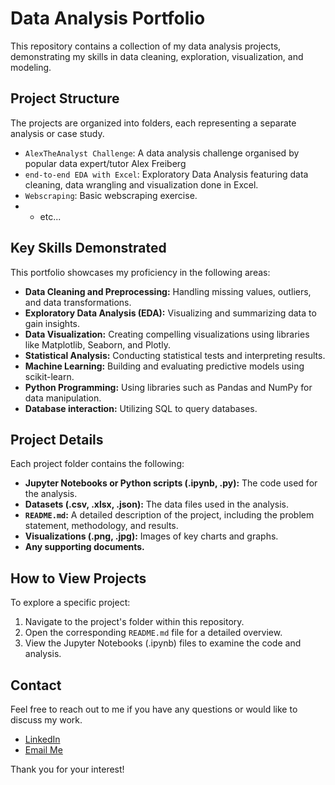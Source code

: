 # Data Analysis Portfolio

This repository contains a collection of my data analysis projects, demonstrating my skills in data cleaning, exploration, visualization, and modeling.

## Project Structure

The projects are organized into folders, each representing a separate analysis or case study.

* `AlexTheAnalyst Challenge`: A data analysis challenge organised by popular data expert/tutor Alex Freiberg
* `end-to-end EDA with Excel`: Exploratory Data Analysis featuring data cleaning, data wrangling and visualization done in Excel.
* `Webscraping`: Basic webscraping exercise.
* * etc...

## Key Skills Demonstrated

This portfolio showcases my proficiency in the following areas:

* **Data Cleaning and Preprocessing:** Handling missing values, outliers, and data transformations.
* **Exploratory Data Analysis (EDA):** Visualizing and summarizing data to gain insights.
* **Data Visualization:** Creating compelling visualizations using libraries like Matplotlib, Seaborn, and Plotly.
* **Statistical Analysis:** Conducting statistical tests and interpreting results.
* **Machine Learning:** Building and evaluating predictive models using scikit-learn.
* **Python Programming:** Using libraries such as Pandas and NumPy for data manipulation.
* **Database interaction:** Utilizing SQL to query databases.

## Project Details

Each project folder contains the following:

* **Jupyter Notebooks or Python scripts (.ipynb, .py):** The code used for the analysis.
* **Datasets (.csv, .xlsx, .json):** The data files used in the analysis.
* **`README.md`:** A detailed description of the project, including the problem statement, methodology, and results.
* **Visualizations (.png, .jpg):** Images of key charts and graphs.
* **Any supporting documents.**

## How to View Projects

To explore a specific project:

1.  Navigate to the project's folder within this repository.
2.  Open the corresponding `README.md` file for a detailed overview.
3.  View the Jupyter Notebooks (.ipynb) files to examine the code and analysis.

## Contact

Feel free to reach out to me if you have any questions or would like to discuss my work.

* [ LinkedIn](https://www.linkedin.com/in/jil-okonma)
* [Email Me](mailto:jilokonma@gmail.com)

Thank you for your interest!
